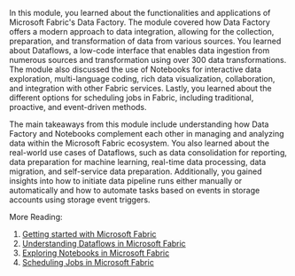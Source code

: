In this module, you learned about the functionalities and applications of Microsoft Fabric's Data Factory. The module covered how Data Factory offers a modern approach to data integration, allowing for the collection, preparation, and transformation of data from various sources. You learned about Dataflows, a low-code interface that enables data ingestion from numerous sources and transformation using over 300 data transformations. The module also discussed the use of Notebooks for interactive data exploration, multi-language coding, rich data visualization, collaboration, and integration with other Fabric services. Lastly, you learned about the different options for scheduling jobs in Fabric, including traditional, proactive, and event-driven methods.

The main takeaways from this module include understanding how Data Factory and Notebooks complement each other in managing and analyzing data within the Microsoft Fabric ecosystem. You also learned about the real-world use cases of Dataflows, such as data consolidation for reporting, data preparation for machine learning, real-time data processing, data migration, and self-service data preparation. Additionally, you gained insights into how to initiate data pipeline runs either manually or automatically and how to automate tasks based on events in storage accounts using storage event triggers.

More Reading:
1. [Getting started with Microsoft Fabric](https://docs.microsoft.com/azure/data-factory/introduction)
2. [Understanding Dataflows in Microsoft Fabric](https://docs.microsoft.com/power-query/dataflows/overview)
3. [Exploring Notebooks in Microsoft Fabric](https://docs.microsoft.com/azure/notebooks/)
4. [Scheduling Jobs in Microsoft Fabric](https://docs.microsoft.com/azure/data-factory/scheduling-and-execution)